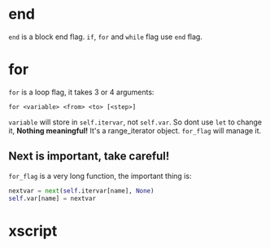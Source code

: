 # end
`end` is a block end flag. `if`, `for` and `while` flag use `end` flag.

# for
`for` is a loop flag, it takes 3 or 4 arguments:

`for <variable> <from> <to> [<step>]`

`variable` will store in `self.itervar`, not `self.var`. So dont use `let` to change it, **Nothing meaningful!**
It's a range_iterator object. `for_flag` will manage it.

## Next is important, take careful!

`for_flag` is a very long function, the important thing is:

```python
nextvar = next(self.itervar[name], None)
self.var[name] = nextvar
```

# xscript
